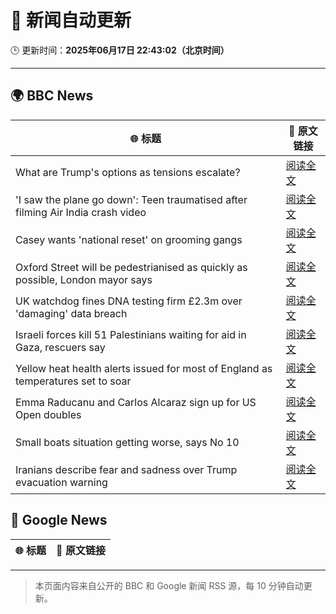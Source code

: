 # 🧠 新闻自动更新

🕒 更新时间：**2025年06月17日 22:43:02（北京时间）**

---

## 🌍 BBC News

| 🌐 标题 | 🔗 原文链接 |
|--------|-------------|
| What are Trump's options as tensions escalate? | [阅读全文](https://www.bbc.com/news/articles/cx23e4pzjg3o) |
| 'I saw the plane go down': Teen traumatised after filming Air India crash video | [阅读全文](https://www.bbc.com/news/articles/c0l484l40gyo) |
| Casey wants 'national reset' on grooming gangs | [阅读全文](https://www.bbc.com/news/articles/cvg1xje9wzlo) |
| Oxford Street will be pedestrianised as quickly as possible, London mayor says | [阅读全文](https://www.bbc.com/news/articles/cy5e555g5qro) |
| UK watchdog fines DNA testing firm £2.3m over 'damaging' data breach | [阅读全文](https://www.bbc.com/news/articles/c4grggw4n56o) |
| Israeli forces kill 51 Palestinians waiting for aid in Gaza, rescuers say | [阅读全文](https://www.bbc.com/news/articles/c74zj9kv2xjo) |
| Yellow heat health alerts issued for most of England as temperatures set to soar | [阅读全文](https://www.bbc.com/news/articles/ce3n8kgdj50o) |
| Emma Raducanu and Carlos Alcaraz sign up for US Open doubles | [阅读全文](https://www.bbc.com/sport/tennis/articles/cp82n07y58go) |
| Small boats situation getting worse, says No 10 | [阅读全文](https://www.bbc.com/news/articles/c39zk7pp29ko) |
| Iranians describe fear and sadness over Trump evacuation warning | [阅读全文](https://www.bbc.com/news/articles/c3d19nm21kko) |

## 📰 Google News

| 🌐 标题 | 🔗 原文链接 |
|--------|-------------|

---
> 本页面内容来自公开的 BBC 和 Google 新闻 RSS 源，每 10 分钟自动更新。